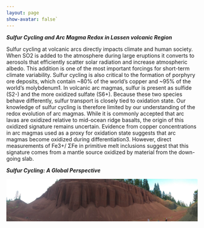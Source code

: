 ```yaml
---
layout: page
show-avatar: false`
---
```


**_Sulfur Cycling and Arc Magma Redox in Lassen volcanic Region_**

Sulfur cycling at volcanic arcs directly impacts climate and human society. When SO2 is added to the atmosphere during large eruptions it converts to aerosols that efficiently scatter solar radiation and increase atmospheric albedo. This addition is one of the most important forcings for short-term climate variability. Sulfur cycling is also critical to the formation of porphyry ore deposits, which contain ~80% of the world’s copper and ~95% of the world’s molybdenum1. In volcanic arc magmas, sulfur is present as sulfide (S2-) and the more oxidized sulfate (S6+). Because these two species behave differently, sulfur transport is closely tied to oxidation state. Our knowledge of sulfur cycling is therefore limited by our understanding of the redox evolution of arc magmas. While it is commonly accepted that arc lavas are oxidized relative to mid-ocean ridge basalts, the origin of this oxidized signature remains uncertain. Evidence from copper concentrations in arc magmas used as a proxy for oxidation state suggests that arc magmas become oxidized during differentiation3. However, direct measurements of Fe3+/ ΣFe in primitive melt inclusions suggest that this signature comes from a mantle source oxidized by material from the down-going slab.

**_Sulfur Cycling: A Global Perspective_**

![Teaching1](\img\Lassen1.jpg)  